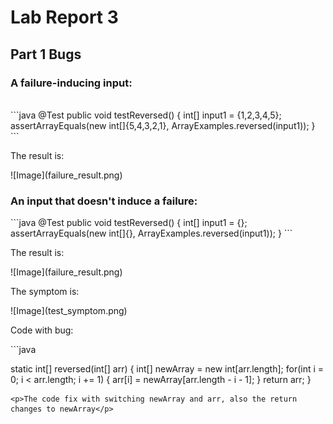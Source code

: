 <h1>Lab Report 3</h1>
<h2>Part 1 Bugs</h2>
<h3>A failure-inducing input:</h3>
<br/>
```java
  @Test
  public void testReversed() {
    int[] input1 = {1,2,3,4,5};
    assertArrayEquals(new int[]{5,4,3,2,1}, ArrayExamples.reversed(input1));
  }
```
<p>The result is:</p>
![Image](failure_result.png)
<h3>An input that doesn't induce a failure:</h3>
```java
 @Test
  public void testReversed() {
    int[] input1 = {};
    assertArrayEquals(new int[]{}, ArrayExamples.reversed(input1));
  }
```
<p>The result is:</p>
![Image](failure_result.png)
<p>The symptom is:</p>
![Image](test_symptom.png)

<p>Code with bug:</p>
```java

  static int[] reversed(int[] arr) {
    int[] newArray = new int[arr.length];
    for(int i = 0; i < arr.length; i += 1) {
      arr[i] = newArray[arr.length - i - 1];
    }
    return arr;
  }
  
```
<p>The code fix with switching newArray and arr, also the return changes to newArray</p>
